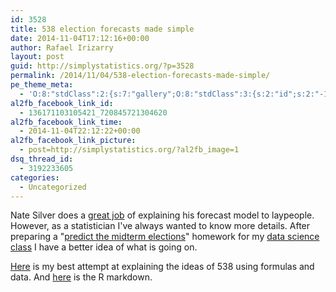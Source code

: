 ```yaml
---
id: 3528
title: 538 election forecasts made simple
date: 2014-11-04T17:12:16+00:00
author: Rafael Irizarry
layout: post
guid: http://simplystatistics.org/?p=3528
permalink: /2014/11/04/538-election-forecasts-made-simple/
pe_theme_meta:
  - 'O:8:"stdClass":2:{s:7:"gallery";O:8:"stdClass":3:{s:2:"id";s:2:"-1";s:5:"width";s:0:"";s:6:"height";s:0:"";}s:5:"video";O:8:"stdClass":1:{s:2:"id";s:2:"-1";}}'
al2fb_facebook_link_id:
  - 136171103105421_720845721304620
al2fb_facebook_link_time:
  - 2014-11-04T22:12:22+00:00
al2fb_facebook_link_picture:
  - post=http://simplystatistics.org/?al2fb_image=1
dsq_thread_id:
  - 3192233605
categories:
  - Uncategorized
---
```

Nate Silver does a [great job](http://fivethirtyeight.com/features/how-the-fivethirtyeight-senate-forecast-model-works/) of explaining his forecast model to laypeople. However, as a statistician I've always wanted to know more details. After preparing a "<span class="s2"><a href="http://cs109.github.io/2014/pages/homework.html">predict the midterm elections</a>" </span>homework for my [<span class="s2">data science class</span>](http://cs109.github.io/2014) I have a better idea of what is going on.

[Here](http://rafalab.jhsph.edu/simplystats/midterm2012.html) is my best attempt at explaining the ideas of 538 using formulas and data. And [here](http://rafalab.jhsph.edu/simplystats/midterm2012.Rmd) is the R markdown.

&nbsp;

&nbsp;

&nbsp;